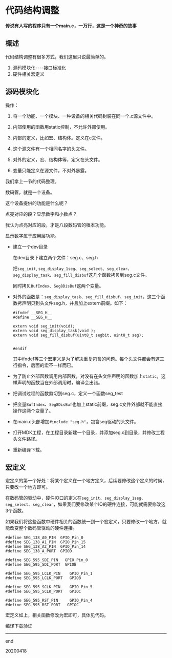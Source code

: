 # 代码结构调整

**传说有人写的程序只有一个main.c，一万行，这是一个神奇的故事**

## 概述

代码结构调整有很多方式，我们这里只说最简单的。

1. 源码模块化----接口标准化
2. 硬件相关宏定义

## 源码模块化

操作：

1. 将一个功能、一个模块、一种设备的相关代码封装在同一个.c源文件中。

2. 内部使用的函数用static控制，不允许外部使用。
3. 内部的定义，比如宏、结构体。定义在c文件。
4. 这个源文件有一个相同名字的头文件。
5. 对外的定义，宏、结构体等，定义在头文件。
6. 变量只能定义在源文件，不对外暴露。

我们拿上一节的代码整理。

数码管，就是一个设备。

这个设备提供的功能是什么呢？

点亮对应的段？显示数字和小数点？

我认为点亮对应的段，才是八段数码管的根本功能。

显示数字属于应用层功能。

* 建立一个dev目录

  在dev目录下建立两个文件：seg.c、seg.h

  把`seg_init`, `seg_display_1seg`、`seg_select`、`seg_clear`、`seg_display_task`、`seg_fill_disbuf`这几个函数拷贝到seg.c文件。

  同时拷贝`BufIndex`、`Seg8DisBuf`这两个变量。

* 对外的函数是：`seg_display_task`、`seg_fill_disbuf`、`seg_init`，这三个函数拷声明贝到头文件seg.h，并且加上extern前缀。如下：

  ```
  #ifndef __SEG_H__
  #define __SEG_H__
  
  extern void seg_init(void);
  extern void seg_display_task(void );
  extern void seg_fill_disbuf(uint8_t segbit, uint8_t seg);
  
  
  #endif
  ```

  其中ifndef等三个宏定义是为了解决重复包含的问题。每个头文件都会有这三行指令，后面的宏不一样而已。

* 为了防止外部函数调用内部函数，对没有在头文件声明的函数加上`static`，这样声明的函数当在外部调用时，编译会出错。

* 把调试过程的函数剪切到seg.c，定义一个函数seg_test

* 把变量`BufIndex`、`Seg8DisBuf`也加上static前缀，seg.c文件外部就不能直接操作这两个变量了。

* 在main.c头部增加`#include "seg.h"`，包含seg驱动的头文件。

* 打开MDK工程，在工程目录新建一个目录，并添加seg.c到目录，并修改工程头文件路径。

* 重新编译下载。

## 宏定义

宏定义的第一个好处：将某个定义在一个地方定义，后续要修改这个定义的时候，只要改一个地方即可。

在数码管的驱动中，硬件IO口的定义在`seg_init`、`seg_display_1seg`、`seg_select`、`seg_clear`，如果我们要修改某个IO的硬件连接，可能就需要修改这3个函数。

如果我们将这些函数中硬件相关的函数统一到一个宏定义，只要修改一个地方，就能改变整个数码管驱动的硬件连接。

```
#define SEG_138_A0_PIN	GPIO_Pin_0
#define SEG_138_A1_PIN	GPIO_Pin_15
#define SEG_138_A2_PIN	GPIO_Pin_14
#define SEG_138_A_PORT  GPIOD

#define SEG_595_SDI_PIN	  GPIO_Pin_0
#define SEG_595_SDI_PORT  GPIOB

#define SEG_595_LCLK_PIN	GPIO_Pin_1
#define SEG_595_LCLK_PORT   GPIOB

#define SEG_595_SCLK_PIN	GPIO_Pin_5
#define SEG_595_SCLK_PORT   GPIOC

#define SEG_595_RST_PIN		GPIO_Pin_4
#define SEG_595_RST_PORT   GPIOC
```

宏定义如上，相关函数修改为宏即可，具体见代码。

编译下载验证



---

end

20200418